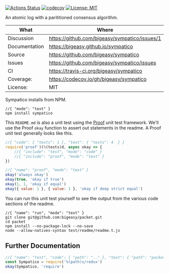 [![Actions Status](https://github.com/bigeasy/sympatico/workflows/Node%20CI/badge.svg)](https://github.com/bigeasy/sympatico/actions)
[![codecov](https://codecov.io/gh/bigeasy/sympatico/branch/master/graph/badge.svg)](https://codecov.io/gh/bigeasy/sympatico)
[![License: MIT](https://img.shields.io/badge/License-MIT-yellow.svg)](https://opensource.org/licenses/MIT)

An atomic log with a parititioned consensus algorithm.

| What          | Where                                         |
| --- | --- |
| Discussion    | https://github.com/bigeasy/sympatico/issues/1 |
| Documentation | https://bigeasy.github.io/sympatico           |
| Source        | https://github.com/bigeasy/sympatico          |
| Issues        | https://github.com/bigeasy/sympatico/issues   |
| CI            | https://travis-ci.org/bigeasy/sympatico       |
| Coverage:     | https://codecov.io/gh/bigeasy/sympatico       |
| License:      | MIT                                           |

Sympatico installs from NPM.

```text
//{ "mode": "text" }
npm install sympatico
```

This `README.md` is also a unit test using the
[Proof](https://github.com/bigeasy/proof) unit test framework. We'll use the
Proof `okay` function to assert out statements in the readme. A Proof unit test
generally looks like this.

```javascript
//{ "code": { "tests": 1 }, "text": { "tests": 4  } }
require('proof')(%(tests)d, async okay => {
    //{ "include": "test", "mode": "code" }
    //{ "include": "proof", "mode": "text" }
})
```

```javascript
//{ "name": "proof", "mode": "text" }
okay('always okay')
okay(true, 'okay if true')
okay(1, 1, 'okay if equal')
okay({ value: 1 }, { value: 1 }, 'okay if deep strict equal')
```

You can run this unit test yourself to see the output from the various
code sections of the readme.

```text
//{ "name": "run", "mode": "text" }
git clone git@github.com:bigeasy/packet.git
cd packet
npm install --no-package-lock --no-save
node --allow-natives-syntax test/readme/readme.t.js
```

## Further Documentation

```javascript
//{ "name": "test", "code": { "path": ".." }, "text": { "path": "packet"  } }
const Sympatico = require('%(path)s/redux')
okay(Sympatico, 'require')
```
